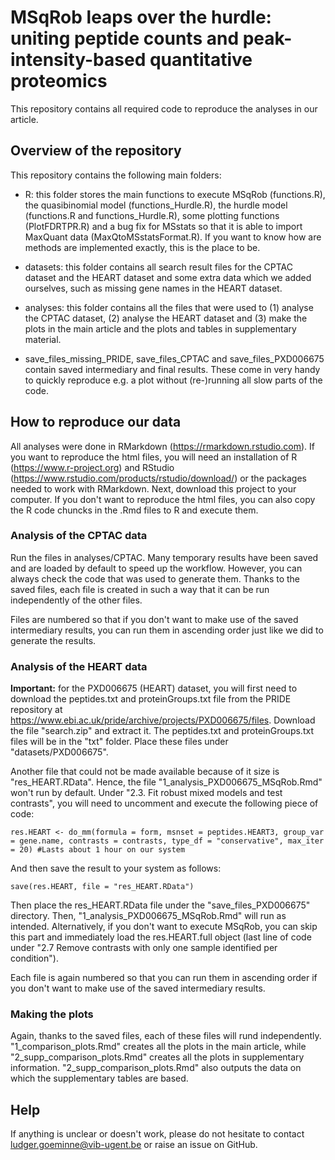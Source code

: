 # MSqRob leaps over the hurdle: uniting peptide counts and peak-intensity-based quantitative proteomics

This repository contains all required code to reproduce the analyses in our article.

## Overview of the repository

This repository contains the following main folders:

- R: this folder stores the main functions to execute MSqRob (functions.R), the quasibinomial model (functions_Hurdle.R), the hurdle model (functions.R and functions_Hurdle.R), some plotting functions (PlotFDRTPR.R) and a bug fix for MSstats so that it is able to import MaxQuant data (MaxQtoMSstatsFormat.R). If you want to know how are methods are implemented exactly, this is the place to be.

- datasets: this folder contains all search result files for the CPTAC dataset and the HEART dataset and some extra data which we added ourselves, such as missing gene names in the HEART dataset.

- analyses: this folder contains all the files that were used to (1) analyse the CPTAC dataset, (2) analyse the HEART dataset and (3) make the plots in the main article and the plots and tables in supplementary material.

- save_files_missing_PRIDE, save_files_CPTAC and save_files_PXD006675 contain saved intermediary and final results. These come in very handy to quickly reproduce e.g. a plot without (re-)running all slow parts of the code.

## How to reproduce our data

All analyses were done in RMarkdown (https://rmarkdown.rstudio.com). If you want to reproduce the html files, you will need an installation of R (https://www.r-project.org) and RStudio (https://www.rstudio.com/products/rstudio/download/) or the packages needed to work with RMarkdown. Next, download this project to your computer. If you don't want to reproduce the html files, you can also copy the R code chuncks in the .Rmd files to R and execute them.

### Analysis of the CPTAC data

Run the files in analyses/CPTAC. Many temporary results have been saved and are loaded by default to speed up the workflow. However, you can always check the code that was used to generate them. Thanks to the saved files, each file is created in such a way that it can be run independently of the other files.

Files are numbered so that if you don't want to make use of the saved intermediary results, you can run them in ascending order just like we did to generate the results.

### Analysis of the HEART data

**Important:** for the PXD006675 (HEART) dataset, you will first need to download the peptides.txt and proteinGroups.txt file from the PRIDE repository at https://www.ebi.ac.uk/pride/archive/projects/PXD006675/files. Download the file "search.zip" and extract it. The peptides.txt and proteinGroups.txt files will be in the "txt" folder. Place these files under "datasets/PXD006675".

Another file that could not be made available because of it size is "res_HEART.RData". Hence, the file "1_analysis_PXD006675_MSqRob.Rmd" won't run by default. Under "2.3. Fit robust mixed models and test contrasts", you will need to uncomment and execute the following piece of code:

`res.HEART <- do_mm(formula = form, msnset = peptides.HEART3, group_var = gene.name, contrasts = contrasts, type_df = "conservative", max_iter = 20) #Lasts about 1 hour on our system`

And then save the result to your system as follows:

`save(res.HEART, file = "res_HEART.RData")`

Then place the res_HEART.RData file under the "save_files_PXD006675" directory. Then, "1_analysis_PXD006675_MSqRob.Rmd" will run as intended. Alternatively, if you don't want to execute MSqRob, you can skip this part and immediately load the res.HEART.full object (last line of code under "2.7 Remove contrasts with only one sample identified per condition").

Each file is again numbered so that you can run them in ascending order if you don't want to make use of the saved intermediary results.

### Making the plots

Again, thanks to the saved files, each of these files will rund independently. "1_comparison_plots.Rmd" creates all the plots in the main article, while "2_supp_comparison_plots.Rmd" creates all the plots in supplementary information. "2_supp_comparison_plots.Rmd" also outputs the data on which the supplementary tables are based.

## Help

If anything is unclear or doesn't work, please do not hesitate to contact ludger.goeminne@vib-ugent.be or raise an issue on GitHub.
